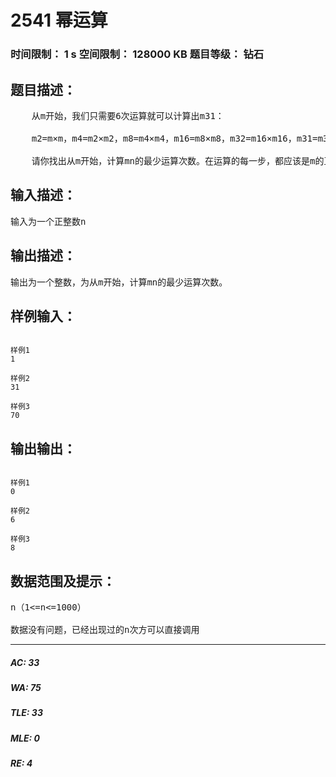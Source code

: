 # 2541 幂运算   
### 时间限制： 1 s     空间限制： 128000 KB     题目等级： 钻石  
## 题目描述：  

<pre>
    从m开始，我们只需要6次运算就可以计算出m31：
 
    m2=m×m，m4=m2×m2，m8=m4×m4，m16=m8×m8，m32=m16×m16，m31=m32÷m。
 
    请你找出从m开始，计算mn的最少运算次数。在运算的每一步，都应该是m的正整数次方，换句话说，类似m-3是不允许出现的。
</pre>
  
  
## 输入描述：  

<pre>
输入为一个正整数n
</pre>
  
  
## 输出描述：  

<pre>
输出为一个整数，为从m开始，计算mn的最少运算次数。
</pre>
  
  
## 样例输入：  

<pre><code>
样例1  
1  
  
样例2  
31  
  
样例3  
70
</code></pre>
  
  
## 输出输出：  

<pre><code>
样例1  
0  
  
样例2  
6  
  
样例3  
8
</code></pre>
  
  
## 数据范围及提示：  

<pre>
n（1<=n<=1000）
 
数据没有问题，已经出现过的n次方可以直接调用
</pre>
  
  
***  

##### AC: 33  
##### WA: 75  
##### TLE: 33  
##### MLE: 0  
##### RE: 4  
